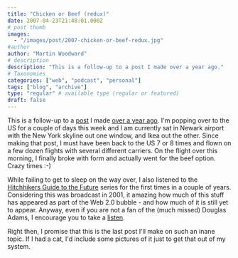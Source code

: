```yaml
---
title: "Chicken or Beef (redux)"
date: 2007-04-23T21:48:01.000Z
# post thumb
images:
  - "/images/post/2007-chicken-or-beef-redux.jpg"
#author
author: "Martin Woodward"
# description
description: "This is a follow-up to a post I made over a year ago."
# Taxonomies
categories: ["web", "podcast", "personal"]
tags: ["blog", "archive"]
type: "regular" # available type (regular or featured)
draft: false
---
```

This is a follow-up to a [post](http://www.woodwardweb.com/personal/000171.html) I made [over a year ago](http://www.woodwardweb.com/personal/000171.html).  I'm popping over to the US for a couple of days this week and I am currently sat in Newark airport with the New York skyline out one window, and Ikea out the other.  Since making that post, I must have been back to the US 7 or 8 times and flown on a few dozen flights with several different carriers.  On the flight over this morning, I finally broke with form and actually went for the beef option.  Crazy times :-) 

While failing to get to sleep on the way over, I also listened to the [Hitchhikers Guide to the Future](http://www.bbc.co.uk/radio4/hhgttf/) series for the first times in a couple of years.  Considering this was broadcast in 2001, it amazing how much of this stuff has appeared as part of the Web 2.0 bubble - and how much of it is still yet to appear.  Anyway, even if you are not a fan of the (much missed) Douglas Adams, I encourage you to take a [listen](http://www.bbc.co.uk/radio4/hhgttf/). 

Right then, I promise that this is the last post I'll make on such an inane topic.  If I had a cat, I'd include some pictures of it just to get that out of my system.